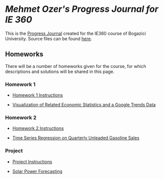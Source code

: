 
# *Mehmet Ozer's Progress Journal for IE 360*

This is the [Progress Journal](https://bu-ie-360.github.io/spring22-sencer4898/) created for the IE360 course of Bogazici University. Source files can be found [here](https://github.com/BU-IE-360/spring22-sencer4898).


## Homeworks

There will be a number of homeworks given for the course, for which descriptions and solutions will be shared in this page.

 ### Homework 1

* [Homework 1 Instructions](https://bu-ie-360.github.io/spring22-sencer4898/files/HW1/IE360_Spring22_HW1.pdf)

* [Visualization of Related Economic Statistics and a Google Trends Data](https://bu-ie-360.github.io/spring22-sencer4898/files/HW1/IE360_HW1.html)

 ### Homework 2

* [Homework 2 Instructions](https://bu-ie-360.github.io/spring22-sencer4898/files/HW2/IE360_Spring22_HW2.pdf)

* [Time Series Regression on Quarterly Unleaded Gasoline Sales](https://bu-ie-360.github.io/spring22-sencer4898/files/HW2/IE360_HW2.html)

### Project

* [Project Instructions](https://bu-ie-360.github.io/spring22-sencer4898/files/Project/IE360_Spring22_Project.pdf)

* [Solar Power Forecasting](https://bu-ie-360.github.io/spring22-sencer4898/files/Project/project_report.html)
